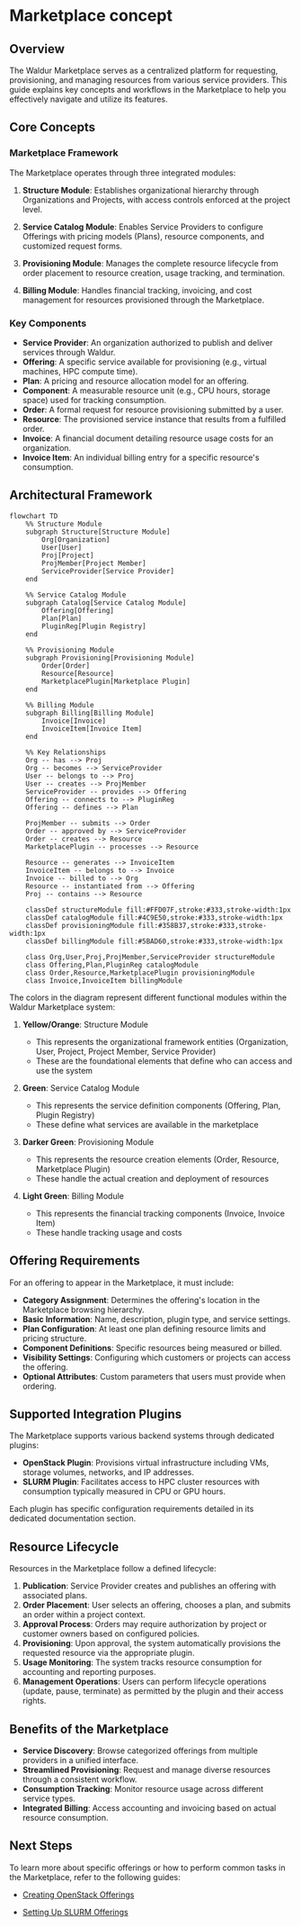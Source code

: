 # Marketplace concept

## Overview

The Waldur Marketplace serves as a centralized platform for requesting, provisioning, and managing resources from various service providers. This guide explains key concepts and workflows in the Marketplace to help you effectively navigate and utilize its features.

## Core Concepts

### Marketplace Framework

The Marketplace operates through three integrated modules:

1. **Structure Module**: Establishes organizational hierarchy through Organizations and Projects, with access controls enforced at the project level.

2. **Service Catalog Module**: Enables Service Providers to configure Offerings with pricing models (Plans), resource components, and customized request forms.

3. **Provisioning Module**: Manages the complete resource lifecycle from order placement to resource creation, usage tracking, and termination.

4. **Billing Module**: Handles financial tracking, invoicing, and cost management for resources provisioned through the Marketplace.


### Key Components

- **Service Provider**: An organization authorized to publish and deliver services through Waldur.
- **Offering**: A specific service available for provisioning (e.g., virtual machines, HPC compute time).
- **Plan**: A pricing and resource allocation model for an offering.
- **Component**: A measurable resource unit (e.g., CPU hours, storage space) used for tracking consumption.
- **Order**: A formal request for resource provisioning submitted by a user.
- **Resource**: The provisioned service instance that results from a fulfilled order.
- **Invoice**: A financial document detailing resource usage costs for an organization.
- **Invoice Item**: An individual billing entry for a specific resource's consumption.

## Architectural Framework

```mermaid
flowchart TD
    %% Structure Module
    subgraph Structure[Structure Module]
        Org[Organization]
        User[User]
        Proj[Project]
        ProjMember[Project Member]
        ServiceProvider[Service Provider]
    end
    
    %% Service Catalog Module
    subgraph Catalog[Service Catalog Module]
        Offering[Offering]
        Plan[Plan]
        PluginReg[Plugin Registry]
    end
    
    %% Provisioning Module
    subgraph Provisioning[Provisioning Module]
        Order[Order]
        Resource[Resource]
        MarketplacePlugin[Marketplace Plugin]
    end
    
    %% Billing Module
    subgraph Billing[Billing Module]
        Invoice[Invoice]
        InvoiceItem[Invoice Item]
    end
    
    %% Key Relationships
    Org -- has --> Proj
    Org -- becomes --> ServiceProvider
    User -- belongs to --> Proj
    User -- creates --> ProjMember
    ServiceProvider -- provides --> Offering
    Offering -- connects to --> PluginReg
    Offering -- defines --> Plan
    
    ProjMember -- submits --> Order
    Order -- approved by --> ServiceProvider
    Order -- creates --> Resource
    MarketplacePlugin -- processes --> Resource
    
    Resource -- generates --> InvoiceItem
    InvoiceItem -- belongs to --> Invoice
    Invoice -- billed to --> Org
    Resource -- instantiated from --> Offering
    Proj -- contains --> Resource
    
    classDef structureModule fill:#FFD07F,stroke:#333,stroke-width:1px
    classDef catalogModule fill:#4C9E50,stroke:#333,stroke-width:1px
    classDef provisioningModule fill:#358B37,stroke:#333,stroke-width:1px
    classDef billingModule fill:#5BAD60,stroke:#333,stroke-width:1px
    
    class Org,User,Proj,ProjMember,ServiceProvider structureModule
    class Offering,Plan,PluginReg catalogModule
    class Order,Resource,MarketplacePlugin provisioningModule
    class Invoice,InvoiceItem billingModule
```

The colors in the diagram represent different functional modules within the Waldur Marketplace system:

1. **Yellow/Orange**: Structure Module
    - This represents the organizational framework entities (Organization, User, Project, Project Member, Service Provider)
    - These are the foundational elements that define who can access and use the system

2. **Green**: Service Catalog Module
    - This represents the service definition components (Offering, Plan, Plugin Registry)
    - These define what services are available in the marketplace

3. **Darker Green**: Provisioning Module
    - This represents the resource creation elements (Order, Resource, Marketplace Plugin)
    - These handle the actual creation and deployment of resources

4. **Light Green**: Billing Module
    - This represents the financial tracking components (Invoice, Invoice Item)
    - These handle tracking usage and costs

## Offering Requirements

For an offering to appear in the Marketplace, it must include:

- **Category Assignment**: Determines the offering's location in the Marketplace browsing hierarchy.
- **Basic Information**: Name, description, plugin type, and service settings.
- **Plan Configuration**: At least one plan defining resource limits and pricing structure.
- **Component Definitions**: Specific resources being measured or billed.
- **Visibility Settings**: Configuring which customers or projects can access the offering.
- **Optional Attributes**: Custom parameters that users must provide when ordering.

## Supported Integration Plugins

The Marketplace supports various backend systems through dedicated plugins:

- **OpenStack Plugin**: Provisions virtual infrastructure including VMs, storage volumes, networks, and IP addresses.
- **SLURM Plugin**: Facilitates access to HPC cluster resources with consumption typically measured in CPU or GPU hours.

Each plugin has specific configuration requirements detailed in its dedicated documentation section.

## Resource Lifecycle

Resources in the Marketplace follow a defined lifecycle:

1. **Publication**: Service Provider creates and publishes an offering with associated plans.
2. **Order Placement**: User selects an offering, chooses a plan, and submits an order within a project context.
3. **Approval Process**: Orders may require authorization by project or customer owners based on configured policies.
4. **Provisioning**: Upon approval, the system automatically provisions the requested resource via the appropriate plugin.
5. **Usage Monitoring**: The system tracks resource consumption for accounting and reporting purposes.
6. **Management Operations**: Users can perform lifecycle operations (update, pause, terminate) as permitted by the plugin and their access rights.

## Benefits of the Marketplace

- **Service Discovery**: Browse categorized offerings from multiple providers in a unified interface.
- **Streamlined Provisioning**: Request and manage diverse resources through a consistent workflow.
- **Consumption Tracking**: Monitor resource usage across different service types.
- **Integrated Billing**: Access accounting and invoicing based on actual resource consumption.

## Next Steps

To learn more about specific offerings or how to perform common tasks in the Marketplace, refer to the following guides:

- [Creating OpenStack Offerings](https://docs.waldur.com/latest/user-guide/service-provider-organization/adding-an-offering/#openstack-offering-creation)

- [Setting Up SLURM Offerings](https://docs.waldur.com/latest/user-guide/service-provider-organization/adding-an-offering/#slurm-offering-creation)